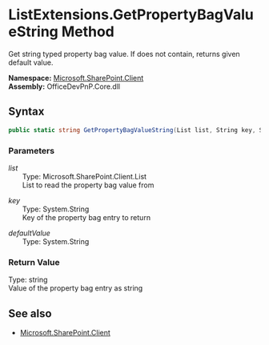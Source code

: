 # ListExtensions.GetPropertyBagValueString Method  
Get string typed property bag value. If does not contain, returns given default value.  

**Namespace:** [Microsoft.SharePoint.Client](Microsoft.SharePoint.Client.md)  
**Assembly:** OfficeDevPnP.Core.dll  
## Syntax
```C#
public static string GetPropertyBagValueString(List list, String key, String defaultValue)
```
### Parameters
*list*  
&emsp;&emsp;Type: Microsoft.SharePoint.Client.List  
&emsp;&emsp;List to read the property bag value from  

*key*  
&emsp;&emsp;Type: System.String  
&emsp;&emsp;Key of the property bag entry to return  

*defaultValue*  
&emsp;&emsp;Type: System.String  

### Return Value
Type: string  
Value of the property bag entry as string

## See also
- [Microsoft.SharePoint.Client](Microsoft.SharePoint.Client.md)
